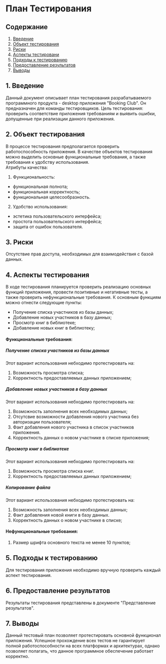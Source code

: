 # План Тестирования
## Содержание
1. [Введение](#introduction)
2. [Объект тестирования](#testingobject)
3. [Риски](#risks)
4. [Аспекты тестировани](#testingaspects)
5. [Подходы к тестированию](#testingapproaches)
6. [Предоставление результатов](#results)
7. [Выводы](#conclusion)

## <a name="introduction"></a> 1. Введение
Данный документ описывает план тестирования разрабатываемого программного продукта - desktop приложения "Booking Club". Он предназначен для команды тестировщиков. Цель тестирования: проверить соответствие приложения требованиям и выявить ошибки, допущенные при реализации данного приложения.
## <a name="testingobject"></a> 2. Объект тестирования
В процессе тестирования предполагается проверить работоспособность приложения. В качестве объектов тестирования можно выделить основные функциональные требования, а также требования к удобству использования.  
Атрибуты качества:
1. Функциональность:  
* функциональная полнота;  
* функциональная корректность;  
* функциональная целесообразность.  

2. Удобство использования:  
* эстетика пользовательского интерфейса;  
* простота пользовательского интерфейса;  
* защита от ошибок пользователя.  

## <a name="risks"></a> 3. Риски 
Отсутствие прав доступа, необходимых для взаимодействия с базой данных.

## <a name="testingaspects"></a> 4. Аспекты тестирования
В ходе тестирования планируется проверить реализацию основных функций приложения, провести позитивные и негативные тесты, а также проверить нефункциональные требования. К основным функциям можно отнести следующие пункты:
* Получение списка участников из базы данных;
* Добавление новых участников в базу данных;
* Просмотр книг в библиотеке;
* Добавление новых книг в библиотеку;
#### Функциональные требования:

##### Получение списка участников из базы данных
Этот вариант использования небходимо протестировать на:
1.  Возможность просмотра списка;
2.  Корректность предоставляемых данных приложением;
##### Добавление новых участников в базу данных
Этот вариант использования небходимо протестировать на:
1. Возможность заполнения всех необходимых данных;
2. Отсутсвие возможности добавления нового участника без авторизации пользователя;
3. Факт добавления нового участника в список участников приложения.
4. Корректность данных о новом участнике в списке приложения;
##### Просмотр книг в библиотеке
Этот вариант использования небходимо протестировать на:
1. Возможность просмотра списка книг.
2. Корректность предоставляемых данных приложением;
##### Копирование файла
Этот вариант использования небходимо протестировать на:
1. Возможность заполнения всех необходимых данных;
2. Факт добавления новой книги в базу данных.
3. Корректность данных о новом участнике в списке;

#### Нефункциональные требования:
1. Размер шрифта основного текста не менее 10 пунктов;  

## <a name="testingapproaches"></a> 5. Подходы к тестированию
Для тестирования приложения необходимо вручную проверить каждый аспект тестирования.

## <a name="results"></a> 6. Предоставление результатов
Результаты тестирования представлены в документе "Представление результатов".

## <a name="conclusion"></a> 7. Выводы
Данный тестовый план позволяет протестировать основной функционал приложения. Успешное прохождение всех тестов не гарантирует полной работоспособности на всех платформах и архитектурах, однако позволяет полагать, что данное программное обеспечение работает корректно.
